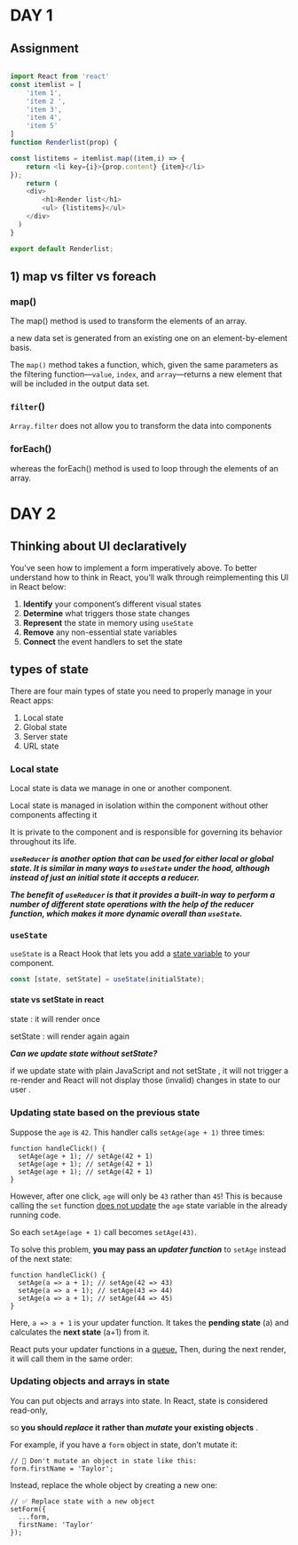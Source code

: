 # DAY 1

## Assignment

```javascript

import React from 'react'
const itemlist = [
    'item 1',
    'item 2 ',
    'item 3',
    'item 4',
    'item 5'
]
function Renderlist(prop) {

const listitems = itemlist.map((item,i) => {
    return <li key={i}>{prop.content} {item}</li>
});
    return (
    <div>
        <h1>Render list</h1>
        <ul> {listitems}</ul>
    </div>
  )
}

export default Renderlist;
```

## 1) map vs filter vs foreach

### map()

The map() method is used to transform the elements of an array.

a new data set is generated from an existing one on an element-by-element basis.

The `map()` method takes a function, which, given the same parameters as the filtering function—`value`, `index`, and `array`—returns a new element that will be included in the output data set.

### `filter`()

`Array.filter` does not allow you to transform the data into components

### forEach()

whereas the forEach() method is used to loop through the elements of an array.


# DAY 2


## Thinking about UI declaratively

You’ve seen how to implement a form imperatively above. To better understand how to think in React, you’ll walk through reimplementing this UI in React below:

1. **Identify** your component’s different visual states
2. **Determine** what triggers those state changes
3. **Represent** the state in memory using `useState`
4. **Remove** any non-essential state variables
5. **Connect** the event handlers to set the state

## types of state

There are four main types of state you need to properly manage in your React apps:

1. Local state
2. Global state
3. Server state
4. URL state

### Local state

Local state is data we manage in one or another component.

Local state is managed in isolation within the component without other components affecting it

It is private to the component and is responsible for governing its behavior throughout its life.

***`useReducer` is another option that can be used for either local or global state. It is similar in many ways to `useState` under the hood, although instead of just an initial state it accepts a reducer.***

***The benefit of `useReducer` is that it provides a built-in way to perform a number of different state operations with the help of the reducer function, which makes it more dynamic overall than `useState`.***

### `useState`

`useState` is a React Hook that lets you add a [state variable](https://react.dev/learn/state-a-components-memory) to your component.

```javascript
const [state, setState] = useState(initialState);
```

#### state vs setState in react

state : it will render once

setState : will render again again 

***Can we update state without setState?***

if we update state with plain JavaScript and not setState , it will not trigger a re-render and React will not display those (invalid) changes in state to our user .


### Updating state based on the previous state

Suppose the `age` is `42`. This handler calls `setAge(age + 1)` three times:

```
function handleClick() {
  setAge(age + 1); // setAge(42 + 1)
  setAge(age + 1); // setAge(42 + 1)
  setAge(age + 1); // setAge(42 + 1)
}
```

However, after one click, `age` will only be `43` rather than `45`! This is because calling the `set` function [does not update](https://react.dev/learn/state-as-a-snapshot) the `age` state variable in the already running code. 

So each `setAge(age + 1)` call becomes `setAge(43)`.

To solve this problem, **you may pass an *updater function*** to `setAge` instead of the next state:

```
function handleClick() {
  setAge(a => a + 1); // setAge(42 => 43)
  setAge(a => a + 1); // setAge(43 => 44)
  setAge(a => a + 1); // setAge(44 => 45)
}
```

Here, `a => a + 1` is your updater function. It takes the **pending state** (a) and calculates the **next state** (a+1) from it.

React puts your updater functions in a [queue.](https://react.dev/learn/queueing-a-series-of-state-updates) Then, during the next render, it will call them in the same order:


### Updating objects and arrays in state


You can put objects and arrays into state. In React, state is considered read-only,

 so  **you should *replace* it rather than *mutate* your existing objects** . 

For example, if you have a `form` object in state, don’t mutate it:

```
// 🚩 Don't mutate an object in state like this:
form.firstName = 'Taylor';
```

Instead, replace the whole object by creating a new one:

```
// ✅ Replace state with a new object
setForm({
  ...form,
  firstName: 'Taylor'
});
```
